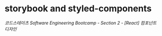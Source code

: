 # storybook and styled-components

_코드스테이츠 Software Engineering Bootcamp - Section 2 - [React] 컴포넌트 디자인_
